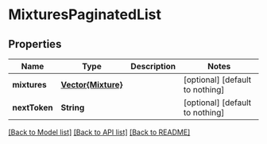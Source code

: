 # MixturesPaginatedList


## Properties
Name | Type | Description | Notes
------------ | ------------- | ------------- | -------------
**mixtures** | [**Vector{Mixture}**](Mixture.md) |  | [optional] [default to nothing]
**nextToken** | **String** |  | [optional] [default to nothing]


[[Back to Model list]](../README.md#models) [[Back to API list]](../README.md#api-endpoints) [[Back to README]](../README.md)



